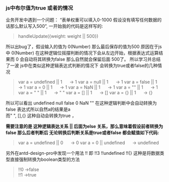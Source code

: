 ### js中布尔值为true 或者的情况

业务开发中遇到一个问题： “表单权重可以填入0-1000 假设没有填写任何数据的话那么默认写入500”,
一开始我的代码是这样写的:

> handleUpdate({weight: weight || 500})

所以出bug了，假设输入的值为 0(Number) 那么最后保存的值为500  原因在于js中 0(Number) 在这种逻辑位摇摆判断的情况下会从左边开始，根据表达式运算结果而 0 会自动将其转换为false 那么自然就会保留后面 500了。
所以学习并总结了一波 js中在类似这种逻辑表达式判断的情况下 会转换为true或者false的几种情况

> var a  = undefined || 1 &nbsp;&nbsp;&nbsp;&nbsp; -> 1
  var a = null || 1     &nbsp;&nbsp;&nbsp;&nbsp; -> 1
  var a = false || 1  &nbsp;&nbsp;&nbsp;&nbsp; -> 1
  var a = 0 || 1  &nbsp;&nbsp;&nbsp;&nbsp; -> 1 
  var a = NaN || 1 &nbsp;&nbsp;&nbsp;&nbsp; -> 1
  var a = "" || 1 &nbsp;&nbsp;&nbsp;&nbsp; -> 1
  var a = "  " || 1 &nbsp;&nbsp;&nbsp;&nbsp; -> "  "
  var a = [] || 1 &nbsp;&nbsp;&nbsp;&nbsp; -> []
  var a = {} || 1 &nbsp;&nbsp;&nbsp;&nbsp; -> {}

  所以可以看出 undefined null false 0 NaN  "" 在这种逻辑判断中会自动转换为false 表达式所以自然a的结果是a  
  而"  ", [],{} 这种自动会转换为true ，
  
  **需要注意的是 这种逻辑表达关系 || 后面为else 关系，那么意味着假设前者转换为false 那么后者判断后 无论转换后判断关系是true或者false  都会赋值如下代码:**

  >  var a  = undefined || 0 &nbsp;&nbsp;&nbsp;&nbsp; -> 0
     var a = 0 || undefined     &nbsp;&nbsp;&nbsp;&nbsp; -> undefined

  另外在antd-design-pro中发现一个用法  !! 即   !!3  !!undefined !!{}
  这种是将数据类型直接强制转换为boolean类型的方法
  >!!0 ->false  
    !!1 ->true



  

      
  